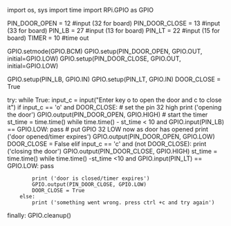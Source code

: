 import os, sys
import time
import RPi.GPIO as GPIO

PIN_DOOR_OPEN = 12 #input (32 for board)
PIN_DOOR_CLOSE = 13 #input (33 for board)
PIN_LB = 27 #input (13 for board)
PIN_LT = 22 #input (15 for board)
TIMER = 10 #time out

GPIO.setmode(GPIO.BCM)
GPIO.setup(PIN_DOOR_OPEN, GPIO.OUT, initial=GPIO.LOW)
GPIO.setup(PIN_DOOR_CLOSE, GPIO.OUT, initial=GPIO.LOW)

GPIO.setup(PIN_LB, GPIO.IN)
GPIO.setup(PIN_LT, GPIO.IN)
DOOR_CLOSE = True

try:
	while True:
		input_c = input("Enter key o to open the door and c to close it")
		if input_c == 'o' and DOOR_CLOSE:
			# set the pin 32 high
			print ('opening the door')
			GPIO.output(PIN_DOOR_OPEN, GPIO.HIGH)
			# start the timer
			st_time = time.time()
			while time.time() - st_time < 10 and GPIO.input(PIN_LB) == GPIO.LOW:
				pass
			# put GPIO 32 LOW now as door has opened
			print ('door opened/timer expires')
			GPIO.output(PIN_DOOR_OPEN, GPIO.LOW)
			DOOR_CLOSE = False
		elif input_c == 'c' and (not DOOR_CLOSE):
			print ('closing the door')
			GPIO.output(PIN_DOOR_CLOSE, GPIO.HIGH)
			st_time = time.time()
			while time.time() -st_time <10 and GPIO.input(PIN_LT) == GPIO.LOW:
				pass

			print ('door is closed/timer expires')
			GPIO.output(PIN_DOOR_CLOSE, GPIO.LOW)
			DOOR_CLOSE = True
		else:
			print ('something went wrong. press ctrl +c and try again')



finally:
	GPIO.cleanup()





